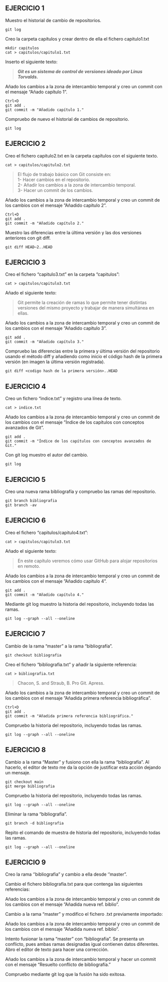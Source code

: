 ## EJERCICIO 1

Muestro el historial de cambio de repositorios.

```
git log
```

Creo la carpeta capítulos y crear dentro de ella el fichero capitulo1.txt 
```
mkdir capitulos
cat > capitulos/capitulo1.txt
```
Inserto el siguiente texto:<br>

> <strong><i>Git es un sistema de control de versiones ideado por Linus Torvalds.</i></strong>

Añado los cambios a la zona de intercambio temporal y creo un commit con el mensaje “Añado capítulo 1”.
```
Ctrl+D
git add .
git commit -m "Añadido capítulo 1."
```

Compruebo de nuevo el historial de cambios de repositorio.
```
git log
```

## EJERCICIO 2

Creo el fichero capitulo2.txt en la carpeta capítulos con el siguiente texto.

```
cat > capitulos/capitulo2.txt
```

> El flujo de trabajo básico con Git consiste en:<br>
> 1- Hacer cambios en el repositorio.<br>
> 2- Añadir los cambios a la zona de intercambio temporal.<br>
> 3- Hacer un commit de los cambios.<br>

Añado los cambios a la zona de intercambio temporal y creo un commit de los cambios con el mensaje ”Añadido capítulo 2”.
```
Ctrl+D
git add .
git commit -m "Añadido capítulo 2."
``` 
Muestro las diferencias entre la última versión y las dos versiones anteriores con git diff.
```
git diff HEAD~2..HEAD
```

## EJERCICIO 3

Creo el fichero “capitulo3.txt” en la carpeta “capitulos”:
```
cat > capitulos/capitulo3.txt
```
Añado el siguiente texto: 

> Git permite la creación de ramas lo que permite tener distintas <br>versiones del mismo proyecto y trabajar de manera simultánea en ellas.

Añado los cambios a la zona de intercambio temporal y creo un commit de los cambios con el mensaje ”Añadido capítulo 3”.
```
git add .
git commit -m "Añadido capítulo 3."
```
Compruebo las diferencias entre la primera y última versión del repositorio usando el método diff y añadiendo como inicio el código hash de la primera versión (en imagen la última versión registrada).

```
git diff <codigo hash de la primera versión>..HEAD
```

## EJERCICIO 4

Creo un fichero “indice.txt”  y registro una línea de texto.
```
cat > indice.txt
```
Añado los cambios a la zona de intercambio temporal y creo un commit de los cambios con el mensaje ”Índice de los capítulos con conceptos avanzados de Git”.

```
git add .
git commit -m "Índice de los capítulos con conceptos avanzados de Git."
```

Con git log muestro el autor del cambio.
```
git log
```

## EJERCICIO 5

Creo una nueva rama bibliografía y compruebo las ramas del repositorio.
```
git branch bibliografia
git branch -av
```
## EJERCICIO 6

Creo el fichero “capitulos/capitulo4.txt”:
```
cat > capitulos/capitulo3.txt
```
Añado el siguiente texto:
>  En este capítulo veremos cómo usar GitHub para alojar repositorios en remoto.

Añado los cambios a la zona de intercambio temporal y creo un commit de los cambios con el mensaje ”Añadido capítulo 4”.
```
git add .
git commit -m "Añadido capítulo 4."
```

Mediante git log muestro la historia del repositorio, incluyendo todas las ramas.

```
git log --graph --all --oneline
``` 


## EJERCICIO 7

Cambio de la rama “master”  a la rama “bibliografía”.
```
git checkout bibliografia
```
Creo el fichero “bibliografia.txt” y añadir la siguiente referencia:
```
cat > bibliografia.txt
```
> Chacon, S. and Straub, B. Pro Git. Apress.

Añado los cambios a la zona de intercambio temporal y creo un commit de los cambios con el mensaje ”Añadida primera referencia bibliográfica”.
```
Ctrl+D
git add .
git commit -m "Añadida primera referencia bibliográfica."
```

Compruebo la historia del repositorio, incluyendo todas las ramas.
```
git log --graph --all --oneline
```

## EJERCICIO 8

Cambio a la rama “Master” y fusiono con ella la rama “bibliografía”. Al hacerlo, el editor de texto me da la opción de justificar esta acción dejando un mensaje.
```
git checkout main
git merge bibliografia
``` 

Compruebo la historia del repositorio, incluyendo todas las ramas.
```
git log --graph --all --oneline
```

Eliminar la rama “bibliografía”.
```
git branch -d bibliografia
```

Repito el comando de muestra de historia del repositorio, incluyendo todas las ramas.
```
git log --graph --all --oneline
```

## EJERCICIO 9

Creo la rama ‘’bibliografia” y cambio a ella desde ‘’master”.




Cambio el fichero bibliografia.txt para que contenga las siguientes referencias:


Añado los cambios a la zona de intercambio temporal y creo un commit de los cambios con el mensaje ”Añadida nueva ref. biblio”.



Cambio a la rama “master” y modifico el fichero .txt previamente importado:




Añado los cambios a la zona de intercambio temporal y creo un commit de los cambios con el mensaje ”Añadida nueva ref. biblio”.




Intento fusionar la rama “master” con “bibliografia”. Se presenta un conflicto, pues ambas ramas designadas igual contienen datos diferentes. Abro el editor de texto para hacer una corrección.   



Añado los cambios a la zona de intercambio temporal y hacer un commit con el mensaje “Resuelto conflicto de bibliografía.”



Compruebo mediante git log que la fusión ha sido exitosa.


